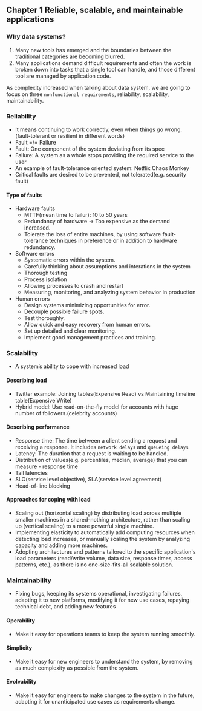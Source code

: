 ## Chapter 1 Reliable, scalable, and maintainable applications

### Why data systems?

1. Many new tools has emerged and the boundaries between the traditional categories are becoming blurred.
2. Many applications demand difficult requirements and often the work is broken down into tasks that a single tool can handle, and those different tool are managed by application code.

As complexity increased when talking about data system, we are going to focus on three `nonfunctional requirements`, reliability, scalability, maintainability.

### Reliability

- It means continuing to work correctly, even when things go wrong. (fault-tolerant or resilient in different words)
- Fault =/= Failure
- Fault: One component of the system deviating from its spec
- Failure: A system as a whole stops providing the required service to the user
- An example of fault-tolerance oriented system: Netflix Chaos Monkey
- Critical faults are desired to be prevented, not tolerated(e.g. security fault)

#### Type of faults

- Hardware faults
  - MTTF(mean time to failur): 10 to 50 years
  - Redundancy of hardware -> Too expensive as the demand increased.
  - Tolerate the loss of entire machines, by using software fault-tolerance techniques in preference or in addition to hardware redundancy.
- Software errors
  - Systematic errors within the system.
  - Carefully thinking about assumptions and interations in the system
  - Thorough testing
  - Process isolation
  - Allowing processes to crash and restart
  - Measuring, monitoring, and analyzing system behavior in production
- Human errors
  - Design systems minimizing opportunities for error.
  - Decouple possible failure spots.
  - Test thoroughly.
  - Allow quick and easy recovery from human errors.
  - Set up detailed and clear monitoring.
  - Implement good management practices and training.

### Scalability

- A system’s ability to cope with increased load

#### Describing load

- Twitter example: Joining tables(Expensive Read) vs Maintaining timeline table(Expensive Write)
- Hybrid model: Use read-on-the-fly model for accounts with huge number of followers.(celebrity accounts)

#### Describing performance

- Response time: The time between a client sending a request and receiving a response. It includes `network delays` and `queueing delays`
- Latency: The duration that a request is waiting to be handled.
- Distribution of values(e.g. percentiles, median, average) that you can measure - response time
- Tail latencies
- SLO(service level objective), SLA(service level agreement)
- Head-of-line blocking

#### Approaches for coping with load

- Scaling out (horizontal scaling) by distributing load across multiple smaller machines in a shared-nothing architecture, rather than scaling up (vertical scaling) to a more powerful single machine.
- Implementing elasticity to automatically add computing resources when detecting load increases, or manually scaling the system by analyzing capacity and adding more machines.
- Adopting architectures and patterns tailored to the specific application's load parameters (read/write volume, data size, response times, access patterns, etc.), as there is no one-size-fits-all scalable solution.

### Maintainability

- Fixing bugs, keeping its systems operational, investigating failures, adapting it to new platforms, modifying it for new use cases, repaying technical debt, and adding new features

#### Operability

- Make it easy for operations teams to keep the system running smoothly.

#### Simplicity

- Make it easy for new engineers to understand the system, by removing as much complexity as possible from the system.

#### Evolvability

- Make it easy for engineers to make changes to the system in the future, adapting it for unanticipated use cases as requirements change.

